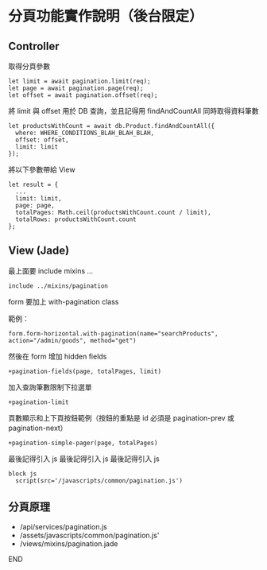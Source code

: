 # 分頁功能實作說明（後台限定）

## Controller

取得分頁參數

```
let limit = await pagination.limit(req);
let page = await pagination.page(req);
let offset = await pagination.offset(req);
```

將 limit 與 offset 用於 DB 查詢，並且記得用 findAndCountAll 同時取得資料筆數

```
let productsWithCount = await db.Product.findAndCountAll({
  where: WHERE_CONDITIONS_BLAH_BLAH_BLAH,
  offset: offset,
  limit: limit
});
```

將以下參數帶給 View

```
let result = {
  ...
  limit: limit,
  page: page,
  totalPages: Math.ceil(productsWithCount.count / limit),
  totalRows: productsWithCount.count
};
```

## View (Jade)

最上面要 include mixins ...

```
include ../mixins/pagination
```

form 要加上 with-pagination class

範例：

```
form.form-horizontal.with-pagination(name="searchProducts", action="/admin/goods", method="get")
```

然後在 form 增加 hidden fields

```
+pagination-fields(page, totalPages, limit)
```

加入查詢筆數限制下拉選單

```
+pagination-limit
```

頁數顯示和上下頁按鈕範例（按鈕的重點是 id 必須是 pagination-prev 或 pagination-next）

```
+pagination-simple-pager(page, totalPages)
```

最後記得引入 js
最後記得引入 js
最後記得引入 js

```
block js
  script(src='/javascripts/common/pagination.js')
```

## 分頁原理

* /api/services/pagination.js
* /assets/javascripts/common/pagination.js'
* /views/mixins/pagination.jade

END
